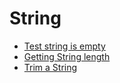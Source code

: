# String

* [Test string is empty](empty.md)
* [Getting String length](length.md)
* [Trim a String](trim.md)

